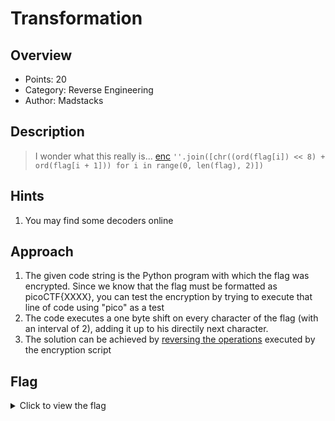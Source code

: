 # Transformation 

## Overview

* Points: 20
* Category: Reverse Engineering
* Author: Madstacks

## Description
> I wonder what this really is... [enc](https://mercury.picoctf.net/static/77a2b202236aa741e988581e78d277a6/enc) `''.join([chr((ord(flag[i]) << 8) + ord(flag[i + 1])) for i in range(0, len(flag), 2)])`

## Hints

1. You may find some decoders online

## Approach

1. The given code string is the Python program with which the flag was encrypted. Since we know that the flag must be formatted as picoCTF{XXXX}, you can test the encryption by trying to execute that line of code using "pico" as a test
2. The code executes a one byte shift on every character of the flag (with an interval of 2), adding it up to his directily next character.
3. The solution can be achieved by [reversing the operations](decrypt.py) executed by the encryption script

## Flag

<details>
<summary>Click to view the flag</summary>

__picoCTF{16_bits_inst34d_of_8_75d4898b}__
</details>